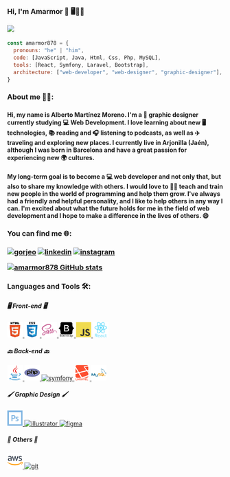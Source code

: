 ### Hi, I'm Amarmor 👋 🖥️🔨🔧

![](https://user-images.githubusercontent.com/100948149/218884937-4334fd66-7df1-4103-9519-854fb0232523.png)

```js
const amarmor878 = {
  pronouns: "he" | "him",
  code: [JavaScript, Java, Html, Css, Php, MySQL],
  tools: [React, Symfony, Laravel, Bootstrap],
  architecture: ["web-developer", "web-designer", "graphic-designer"],
}
```
<h3>About me 👨‍💻:<h3>

#### Hi, my name is Alberto Martínez Moreno. I'm a 🎨 graphic designer currently studying 💻 Web Development. I love learning about new 🖥️ technologies, 📚 reading and 🎧 listening to podcasts, as well as ✈️ traveling and exploring new places. I currently live in Arjonilla (Jaén), although I was born in Barcelona and have a great passion for experiencing new 🌍 cultures.

#### My long-term goal is to become a 💻 web developer and not only that, but also to share my knowledge with others. I would love to 👨‍🏫 teach and train new people in the world of programming and help them grow. I've always had a friendly and helpful personality, and I like to help others in any way I can. I'm excited about what the future holds for me in the field of web development and I hope to make a difference in the lives of others. 😄

<h3>You can find me 🌐:<h3>

<a href="https://twitter.com/BertMarti6">![gorjeo](https://user-images.githubusercontent.com/100948149/218886606-2197f6c4-3cc3-4ba2-81fd-8a9b99a1baf2.png)</a>
<a href="https://www.linkedin.com/in/alberto-mart%C3%ADnez-moreno-9a7389264/">![linkedin](https://user-images.githubusercontent.com/100948149/218886940-e7ca8bcf-3e6c-4319-81ad-dee55875d197.png)</a>
<a href="https://www.instagram.com/bertmarti6/">![instagram](https://user-images.githubusercontent.com/100948149/218887381-85485f56-bda5-4c5c-bcd8-8cafa9f6ffd3.png)</a>

[![amarmor878 GitHub stats](https://github-readme-stats.vercel.app/api?username=amarmor878&show_icons=true)](https://github.com/anuraghazra/github-readme-stats)

<h3 align="left">Languages and Tools 🛠️:</h3>
<h5 align="left">🖥️ Front-end 🖥️</h5>
<p align="left" id="front-end">
  <a href="https://www.w3.org/html/" target="_blank" rel="noreferrer">
    <img 
         src="https://raw.githubusercontent.com/devicons/devicon/master/icons/html5/html5-original-wordmark.svg" 
         alt="html5" 
         width="36" 
         height="36" 
         />
  <a href="https://www.w3schools.com/css/" target="_blank" rel="noreferrer">
    <img
      src="https://raw.githubusercontent.com/devicons/devicon/master/icons/css3/css3-original-wordmark.svg"
      alt="css3"
      width="36"
      height="36"
    />
  <a href="https://sass-lang.com" target="_blank" rel="noreferrer">
    <img
      src="https://raw.githubusercontent.com/devicons/devicon/master/icons/sass/sass-original.svg"
      alt="sass"
      width="36"
      height="36"
    />
  </a>
  <a href="https://getbootstrap.com" target="_blank" rel="noreferrer">
    <img
      src="https://raw.githubusercontent.com/devicons/devicon/master/icons/bootstrap/bootstrap-plain-wordmark.svg"
      alt="bootstrap"
      width="36"
      height="36"
    />
  </a>
  <a
    href="https://developer.mozilla.org/en-US/docs/Web/JavaScript"
    target="_blank"
    rel="noreferrer"
  >
    <img
      src="https://raw.githubusercontent.com/devicons/devicon/master/icons/javascript/javascript-original.svg"
      alt="javascript"
      width="36"
      height="36"
    />
  </a>
  <a href="https://reactjs.org/" target="_blank" rel="noreferrer">
    <img
      src="https://raw.githubusercontent.com/devicons/devicon/master/icons/react/react-original-wordmark.svg"
      alt="react"
      width="36"
      height="36"
    />
  </a>
</p>
<h5 align="left">🔙 Back-end 🔙</h5>
<p align="left" id="back-end">
    <a href="https://www.java.com" target="_blank" rel="noreferrer">
    <img
      src="https://raw.githubusercontent.com/devicons/devicon/master/icons/java/java-original.svg"
      alt="java"
      width="36"
      height="36"
    />
  </a>
   <a href="https://www.php.net" target="_blank" rel="noreferrer">
    <img
      src="https://raw.githubusercontent.com/devicons/devicon/master/icons/php/php-original.svg"
      alt="php"
      width="36"
      height="36"
    />
  </a>
  <a href="https://symfony.com" target="_blank" rel="noreferrer">
    <img
      src="https://symfony.com/logos/symfony_black_03.svg"
      alt="symfony"
      width="36"
      height="36"
    />
  </a>
  <a href="https://laravel.com/" target="_blank" rel="noreferrer">
    <img
      src="https://raw.githubusercontent.com/devicons/devicon/master/icons/laravel/laravel-plain-wordmark.svg"
      alt="laravel"
      width="36"
      height="36"
    />
  </a>
  <a href="https://www.mysql.com/" target="_blank" rel="noreferrer">
    <img
      src="https://raw.githubusercontent.com/devicons/devicon/master/icons/mysql/mysql-original-wordmark.svg"
      alt="mysql"
      width="36"
      height="36"
    />
  </a>
</p>
<h5 align="left">🖌️ Graphic Design 🖌️</h5>
<p align="left" id="graphic-design">
  <a href="https://www.photoshop.com/en" target="_blank" rel="noreferrer">
    <img
      src="https://raw.githubusercontent.com/devicons/devicon/master/icons/photoshop/photoshop-line.svg"
      alt="photoshop"
      width="36"
      height="36"
    />
  </a>
  <a href="https://www.adobe.com/in/products/illustrator.html"
    target="_blank"
    rel="noreferrer">
    <img
      src="https://www.vectorlogo.zone/logos/adobe_illustrator/adobe_illustrator-icon.svg"
      alt="illustrator"
      width="36"
      height="36"
    />
  </a>
  <a href="https://www.figma.com/" target="_blank" rel="noreferrer">
    <img
      src="https://www.vectorlogo.zone/logos/figma/figma-icon.svg"
      alt="figma"
      width="36"
      height="36"
    />
  </a>
</p>
<h5 align="left">🔧 Others 🔧</h5>
<p align="left" id="others">
   <a href="https://aws.amazon.com" target="_blank" rel="noreferrer">
    <img
      src="https://raw.githubusercontent.com/devicons/devicon/master/icons/amazonwebservices/amazonwebservices-original-wordmark.svg"
      alt="aws"
      width="36"
      height="36"
    />
  </a>
  <a href="https://git-scm.com/" target="_blank" rel="noreferrer">
    <img
      src="https://www.vectorlogo.zone/logos/git-scm/git-scm-icon.svg"
      alt="git"
      width="36"
      height="36"
    />
  </a>
</p>
